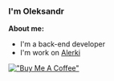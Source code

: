 ### I'm Oleksandr

**About me:**

- I'm a back-end developer
- I'm work on [Alerki](https://github.com/Alerki)

[!["Buy Me A Coffee"](https://www.buymeacoffee.com/assets/img/custom_images/orange_img.png)](https://www.buymeacoffee.com/petryk)

